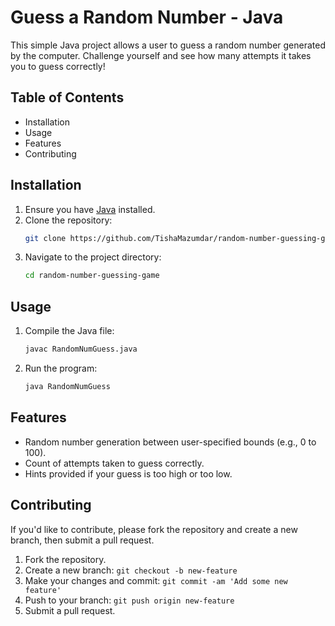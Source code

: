 # Guess a Random Number - Java

This simple Java project allows a user to guess a random number generated by the computer. Challenge yourself and see how many attempts it takes you to guess correctly!

## Table of Contents

- Installation
- Usage
- Features
- Contributing

## Installation

1. Ensure you have [Java](https://www.oracle.com/java/technologies/javase-downloads.html) installed.
2. Clone the repository:
    ```bash
    git clone https://github.com/TishaMazumdar/random-number-guessing-game.git
    ```
3. Navigate to the project directory:
    ```bash
    cd random-number-guessing-game
    ```

## Usage

1. Compile the Java file:
    ```bash
    javac RandomNumGuess.java
    ```
2. Run the program:
    ```bash
    java RandomNumGuess
    ```

## Features

- Random number generation between user-specified bounds (e.g., 0 to 100).
- Count of attempts taken to guess correctly.
- Hints provided if your guess is too high or too low.

## Contributing

If you'd like to contribute, please fork the repository and create a new branch, then submit a pull request. 

1. Fork the repository.
2. Create a new branch: `git checkout -b new-feature`
3. Make your changes and commit: `git commit -am 'Add some new feature'`
4. Push to your branch: `git push origin new-feature`
5. Submit a pull request.
